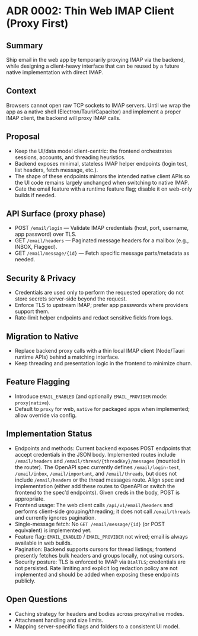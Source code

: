# ADR 0002: Thin Web IMAP Client (Proxy First)

Summary
-------

Ship email in the web app by temporarily proxying IMAP via the backend, while designing a client-heavy interface that can be reused by a future native implementation with direct IMAP.

Context
-------

Browsers cannot open raw TCP sockets to IMAP servers. Until we wrap the app as a native shell (Electron/Tauri/Capacitor) and implement a proper IMAP client, the backend will proxy IMAP calls.

Proposal
--------

- Keep the UI/data model client-centric: the frontend orchestrates sessions, accounts, and threading heuristics.
- Backend exposes minimal, stateless IMAP helper endpoints (login test, list headers, fetch message, etc.).
- The shape of these endpoints mirrors the intended native client APIs so the UI code remains largely unchanged when switching to native IMAP.
- Gate the email feature with a runtime feature flag; disable it on web-only builds if needed.

API Surface (proxy phase)
------------------------

- POST `/email/login` — Validate IMAP credentials (host, port, username, app password) over TLS.
- GET `/email/headers` — Paginated message headers for a mailbox (e.g., INBOX, Flagged).
- GET `/email/message/{id}` — Fetch specific message parts/metadata as needed.

Security & Privacy
------------------

- Credentials are used only to perform the requested operation; do not store secrets server-side beyond the request.
- Enforce TLS to upstream IMAP; prefer app passwords where providers support them.
- Rate-limit helper endpoints and redact sensitive fields from logs.

Migration to Native
-------------------

- Replace backend proxy calls with a thin local IMAP client (Node/Tauri runtime APIs) behind a matching interface.
- Keep threading and presentation logic in the frontend to minimize churn.

Feature Flagging
----------------

- Introduce `EMAIL_ENABLED` (and optionally `EMAIL_PROVIDER` mode: `proxy|native`).
- Default to `proxy` for web, `native` for packaged apps when implemented; allow override via config.

Implementation Status
---------------------

- Endpoints and methods: Current backend exposes POST endpoints that accept credentials in the JSON body. Implemented routes include `/email/headers` and `/email/thread/{threadKey}/messages` (mounted in the router). The OpenAPI spec currently defines `/email/login-test`, `/email/inbox`, `/email/important`, and `/email/threads`, but does not include `/email/headers` or the thread messages route. Align spec and implementation (either add these routes to OpenAPI or switch the frontend to the spec’d endpoints). Given creds in the body, POST is appropriate.
- Frontend usage: The web client calls `/api/v1/email/headers` and performs client-side grouping/threading; it does not call `/email/threads` and currently ignores pagination.
- Single-message fetch: No `GET /email/message/{id}` (or POST equivalent) is implemented yet.
- Feature flag: `EMAIL_ENABLED` / `EMAIL_PROVIDER` not wired; email is always available in web builds.
- Pagination: Backend supports cursors for thread listings; frontend presently fetches bulk headers and groups locally, not using cursors.
- Security posture: TLS is enforced to IMAP via `DialTLS`; credentials are not persisted. Rate limiting and explicit log redaction policy are not implemented and should be added when exposing these endpoints publicly.

Open Questions
--------------

- Caching strategy for headers and bodies across proxy/native modes.
- Attachment handling and size limits.
- Mapping server-specific flags and folders to a consistent UI model.
